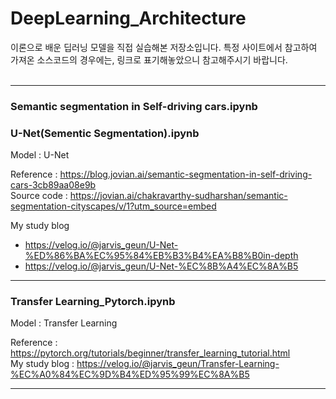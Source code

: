 # DeepLearning_Architecture

이론으로 배운 딥러닝 모델을 직접 실습해본 저장소입니다. 특정 사이트에서 참고하여 가져온 소스코드의 경우에는, 링크로 표기해놓았으니 참고해주시기 바랍니다.
<br/>
<br/>

---
### Semantic segmentation in Self-driving cars.ipynb
### U-Net(Sementic Segmentation).ipynb

Model : U-Net

Reference : https://blog.jovian.ai/semantic-segmentation-in-self-driving-cars-3cb89aa08e9b <br/>
Source code : https://jovian.ai/chakravarthy-sudharshan/semantic-segmentation-cityscapes/v/1?utm_source=embed

My study blog
* https://velog.io/@jarvis_geun/U-Net-%ED%86%BA%EC%95%84%EB%B3%B4%EA%B8%B0in-depth
* https://velog.io/@jarvis_geun/U-Net-%EC%8B%A4%EC%8A%B5

---
### Transfer Learning_Pytorch.ipynb
Model : Transfer Learning

Reference : https://pytorch.org/tutorials/beginner/transfer_learning_tutorial.html  
My study blog : https://velog.io/@jarvis_geun/Transfer-Learning-%EC%A0%84%EC%9D%B4%ED%95%99%EC%8A%B5

---
